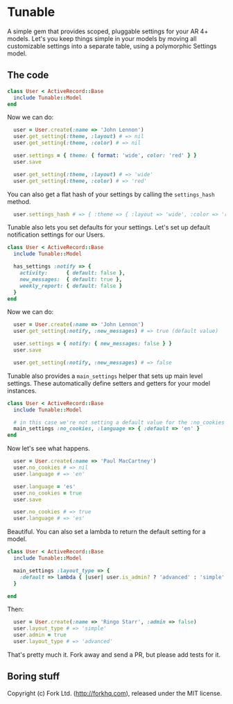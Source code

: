 Tunable
=======

A simple gem that provides scoped, pluggable settings for your AR 4+ models. Let's you keep things simple in your models by moving all customizable settings into a separate table, using a polymorphic Settings model. 

The code
--------

``` rb
class User < ActiveRecord::Base
  include Tunable::Model
end
```

Now we can do:

``` rb
  user = User.create(:name => 'John Lennon')
  user.get_setting(:theme, :layout) # => nil
  user.get_setting(:theme, :color) # => nil

  user.settings = { theme: { format: 'wide', color: 'red' } }
  user.save

  user.get_setting(:theme, :layout) # => 'wide'
  user.get_setting(:theme, :color) # => 'red'
```

You can also get a flat hash of your settings by calling the `settings_hash` method.

``` rb
  user.settings_hash # => { :theme => { :layout => 'wide', :color => 'red' } }
```

Tunable also lets you set defaults for your settings. Let's set up default notification settings for our Users. 

``` rb
class User < ActiveRecord::Base
  include Tunable::Model

  has_settings :notify => {
    activity:      { default: false },
    new_messages:  { default: true },
    weekly_report: { default: false }
  }
end
```

Now we can do:

``` rb
  user = User.create(:name => 'John Lennon')
  user.get_setting(:notify, :new_messages) # => true (default value)

  user.settings = { notify: { new_messages: false } }
  user.save

  user.get_setting(:notify, :new_messages) # => false
```

Tunable also provides a `main_settings` helper that sets up main level settings. These automatically define setters and getters for your model instances.

``` rb
class User < ActiveRecord::Base
  include Tunable::Model

  # in this case we're not setting a default value for the :no_cookies setting
  main_settings :no_cookies, :language => { :default => 'en' }
end
```

Now let's see what happens.

``` rb
  user = User.create(:name => 'Paul MacCartney')
  user.no_cookies # => nil
  user.language # => 'en'

  user.language = 'es'
  user.no_cookies = true
  user.save

  user.no_cookies # => true
  user.language # => 'es'
```

Beautiful. You can also set a lambda to return the default setting for a model.


``` rb
class User < ActiveRecord::Base
  include Tunable::Model

  main_settings :layout_type => {
    :default => lambda { |user| user.is_admin? ? 'advanced' : 'simple' }
  }

end
```

Then:

``` rb
  user = User.create(:name => 'Ringo Starr', :admin => false)
  user.layout_type # => 'simple'
  user.admin = true
  user.layout_type # => 'advanced'
```

That's pretty much it. Fork away and send a PR, but please add tests for it.

Boring stuff
------------

Copyright (c) Fork Ltd. (http://forkhq.com), released under the MIT license.
